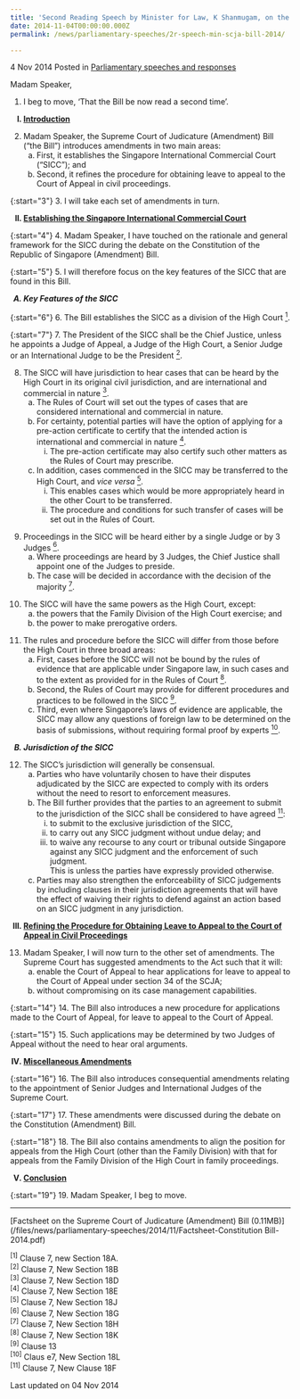 ```yaml
---
title: 'Second Reading Speech by Minister for Law, K Shanmugam, on the Supreme Court of Judicature (Amendment) Bill'
date: 2014-11-04T00:00:00.000Z
permalink: /news/parliamentary-speeches/2r-speech-min-scja-bill-2014/

---
```



4 Nov 2014 Posted in [Parliamentary speeches and responses](/news/parliamentary-speeches)

Madam Speaker,

1. I beg to move, ‘That the Bill be now read a second time’.

<ol style="list-style-type: upper-roman; font-weight:bold;">
<li><u>Introduction</u></li>
</ol>

<ol start="2">
<li>Madam Speaker, the Supreme Court of Judicature (Amendment) Bill (“the Bill”) introduces amendments in two main areas:
<ol style="list-style-type: lower-alpha">
<li> First, it establishes the Singapore International Commercial Court (“SICC”); and</li>
<li> Second, it refines the procedure for obtaining leave to appeal to the Court of Appeal in civil proceedings.
</li>
</ol>
</li>
</ol>

{:start="3"}
3. I will take each set of amendments in turn.

<ol start="2" style="list-style-type: upper-roman; font-weight:bold;">
<li><u>Establishing the Singapore International Commercial Court</u></li>
</ol>

{:start="4"}
4. Madam Speaker, I have touched on the rationale and general framework for the SICC during the debate on the Constitution of the Republic of Singapore (Amendment) Bill.


{:start="5"}
5. I will therefore focus on the key features of the SICC that are found in this Bill.

<ol style="list-style-type: upper-alpha; font-weight:bold; font-style: italic">
<li>Key Features of the SICC</li>
</ol>

{:start="6"}
6. The Bill establishes the SICC as a division of the High Court <a href="#court"><sup>1</sup></a>.


{:start="7"}
7. The President of the SICC shall be the Chief Justice, unless he appoints a Judge of Appeal, a Judge of the High Court, a Senior Judge or an International Judge to be the President <a href="#president"><sup>2</sup></a>.

<ol start="8">
<li>The SICC will have jurisdiction to hear cases that can be heard by the High Court in its original civil jurisdiction, and are international and commercial in nature <a href="#nature"><sup>3</sup></a>.
<ol style="list-style-type: lower-alpha;">
<li>The Rules of Court will set out the types of cases that are considered international and commercial in nature.</li>
<li>For certainty, potential parties will have the option of applying for a pre-action certificate to certify that the intended action is international and commercial in nature <a href="#commercial"><sup>4</sup></a>.
<ol style="list-style-type: lower-roman;">
<li>The pre-action certificate may also certify such other matters as the Rules of Court may prescribe.</li>
</ol>
</li>
<li>In addition, cases commenced in the SICC may be transferred to the High Court, and <i>vice versa</i> <a href="#versa"><sup>5</sup></a>.
<ol style="list-style-type: lower-roman;">
<li>This enables cases which would be more appropriately heard in the other Court to be transferred.</li>
<li>The procedure and conditions for such transfer of cases will be set out in the Rules of Court.</li>
</ol>
</li>
</ol>
</li>
</ol>


<ol start="9">
<li>Proceedings in the SICC will be heard either by a single Judge or by 3 Judges <a href="#judges"><sup>6</sup></a>.

<ol style="list-style-type: lower-alpha">
<li>Where proceedings are heard by 3 Judges, the Chief Justice shall appoint one of the Judges to preside.</li>
<li>The case will be decided in accordance with the decision of the majority <a href="#majority"><sup>7</sup></a>.</li>
</ol>
</li>
</ol>


<ol start="10">
<li>The SICC will have the same powers as the High Court, except:
<ol style="list-style-type: lower-alpha">
<li> the powers that the Family Division of the High Court exercise; and</li>  
<li>the power to make prerogative orders.</li>
</ol>
</li>  
</ol>


<ol start="11">
<li>The rules and procedure before the SICC will differ from those before the High Court in three broad areas:
<ol style="list-style-type: lower-alpha">  
<li>First, cases before the SICC will not be bound by the rules of evidence that are applicable under Singapore law, in such cases and to the extent as provided for in the Rules of Court <a href="#rules"><sup>8</sup></a>. </li>
<li>Second, the Rules of Court may provide for different procedures and practices to be followed in the SICC <a href="#SICC"><sup>9</sup></a>.</li>
<li>Third, even where Singapore’s laws of evidence are applicable, the SICC may allow any questions of foreign law to be determined on the basis of submissions, without requiring formal proof by experts <a href="#experts"><sup>10</sup></a>.</li>  
</ol>  
</li>  
</ol>

<ol start="2" style="list-style-type: upper-alpha; font-weight:bold; font-style: italic">
<li>Jurisdiction of the SICC
</li>  
</ol>

<ol start="12">
<li> The SICC’s jurisdiction will generally be consensual.
<ol style="list-style-type: lower-alpha">
<li>  Parties who have voluntarily chosen to have their disputes adjudicated by the SICC are expected to comply with its orders without the need to resort to enforcement measures.</li>  
<li> The Bill further provides that the parties to an agreement to submit to the jurisdiction of the SICC shall be considered to have agreed <a href="#agreed"><sup>11</sup></a>:
<ol style="list-style-type: lower-roman">
<li>to submit to the exclusive jurisdiction of the SICC,</li>
<li> to carry out any SICC judgment without undue delay; and</li>
<li>to waive any recourse to any court or tribunal outside Singapore against any SICC judgment and the enforcement of such judgment.</li>  
<li style="list-style-type: none">This is unless the parties have expressly provided otherwise.</li>  

</ol>
  
</li>
<li> Parties may also strengthen the enforceability of SICC judgements by including clauses in their jurisdiction agreements that will have the effect of waiving their rights to defend against an action based on an SICC judgment in any jurisdiction.</li>
</ol> 
</li>
</ol>

<ol start="3" style="list-style-type: upper-roman; font-weight:bold;">
<li><u>Refining the Procedure for Obtaining Leave to Appeal to the Court of Appeal in Civil Proceedings</u></li>  
</ol>


<ol start="13">
<li> Madam Speaker, I will now turn to the other set of amendments. The Supreme Court has suggested amendments to the Act such that it will:
<ol style="list-style-type: lower-alpha">  
<li>enable the Court of Appeal to hear applications for leave to appeal to the Court of Appeal under section 34 of the SCJA;</li>
<li>without compromising on its case management capabilities.</li>
</ol>
</li>  
</ol>

{:start="14"}
14. The Bill also introduces a new procedure for applications made to the Court of Appeal, for leave to appeal to the Court of Appeal.


{:start="15"}
15. Such applications may be determined by two Judges of Appeal without the need to hear oral arguments.


<ol start="4" style="list-style-type: upper-roman; font-weight:bold;">
<li><u>Miscellaneous Amendments</u></li>  
</ol>

{:start="16"}
16. The Bill also introduces consequential amendments relating to the appointment of Senior Judges and International Judges of the Supreme Court.


{:start="17"}
17. These amendments were discussed during the debate on the Constitution (Amendment) Bill.


{:start="18"}
18. The Bill also contains amendments to align the position for appeals from the High Court (other than the Family Division) with that for appeals from the Family Division of the High Court in family proceedings.

<ol start="5" style="list-style-type: upper-roman; font-weight:bold;">
<li><u>  Conclusion</u></li> 
</ol>

{:start="19"}
19. Madam Speaker, I beg to move.

---

[Factsheet on the Supreme Court of Judicature (Amendment) Bill (0.11MB)](/files/news/parliamentary-speeches/2014/11/Factsheet-Constitution Bill-2014.pdf)


<span id="court"><sup>[1]</sup> Clause 7, new Section 18A.</span>  
<span id="president"><sup>[2]</sup> Clause 7, New Section 18B</span>  
<span id="nature"><sup>[3]</sup> Clause 7, New Section 18D</span>  
<span id="commercial"><sup>[4]</sup> Clause 7, New Section 18E </span>  
<span id="versa"><sup>[5]</sup> Clause 7, New Section 18J </span>  
<span id="judges"><sup>[6]</sup> Clause 7, New Section 18G </span>  
<span id="majority"><sup>[7]</sup> Clause 7, New Section 18H</span>  
<span id="rules"><sup>[8]</sup> Clause 7, New Section 18K</span>  
<span id="SICC"><sup>[9]</sup> Clause 13</span>  
<span id="experts"><sup>[10]</sup> Claus e7, New Section 18L</span>  
<span id="agreed"><sup>[11]</sup> Clause 7, New Clause 18F</span>  






<p class="right-side-updated">Last updated on 04 Nov 2014</p> 
